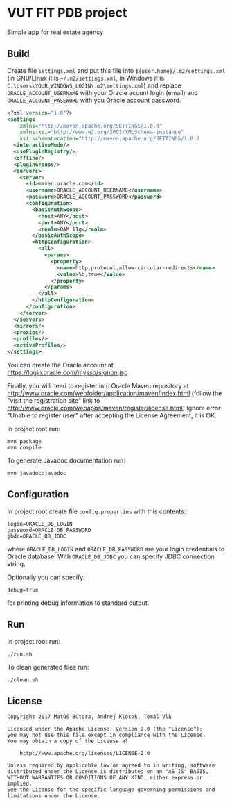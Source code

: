 # VUT FIT PDB project
Simple app for real estate agency

## Build

Create file `settings.xml` and put this file into `${user.home}/.m2/settings.xml` (in GNU/Linux it is `~/.m2/settings.xml`, in Windows it is `C:\Users\YOUR_WINDOWS_LOGIN\.m2\settings.xml`) and replace `ORACLE_ACCOUNT_USERNAME` with your Oracle acount login (email) and `ORACLE_ACCOUNT_PASSWORD` with you Oracle account password.

```xml
<?xml version="1.0"?>
<settings
    xmlns="http://maven.apache.org/SETTINGS/1.0.0"
    xmlns:xsi="http://www.w3.org/2001/XMLSchema-instance"
    xsi:schemaLocation="http://maven.apache.org/SETTINGS/1.0.0                                           http://maven.apache.org/xsd/settings-1.0.0.xsd">
  <interactiveMode/>
  <usePluginRegistry/>
  <offline/>
  <pluginGroups/>
  <servers>
    <server>
      <id>maven.oracle.com</id>
      <username>ORACLE_ACCOUNT_USERNAME</username>
      <password>ORACLE_ACCOUNT_PASSWORD</password>
      <configuration>
        <basicAuthScope>
          <host>ANY</host>
          <port>ANY</port>
          <realm>OAM 11g</realm>
        </basicAuthScope>
        <httpConfiguration>
          <all>
            <params>
              <property>
                <name>http.protocol.allow-circular-redirects</name>
                <value>%b,true</value>
              </property>
            </params>
          </all>
        </httpConfiguration>
      </configuration>
    </server>
  </servers>
  <mirrors/>
  <proxies/>
  <profiles/>
  <activeProfiles/>
</settings>
```

You can create the Oracle account at https://login.oracle.com/mysso/signon.jsp

Finally, you will need to register into Oracle Maven repository at http://www.oracle.com/webfolder/application/maven/index.html (follow the "visit the registration site" link to http://www.oracle.com/webapps/maven/register/license.html) Ignore error "Unable to register user" after accepting the License Agreement, it is OK.

In project root run:

```shell
mvn package
mvn compile
```

To generate Javadoc documentation run:

```shell
mvn javadoc:javadoc
```

## Configuration

In project root create file `config.properties` with this contents:

```
login=ORACLE_DB_LOGIN
password=ORACLE_DB_PASSWORD
jbdc=ORACLE_DB_JDBC
```

where `ORACLE_DB_LOGIN` and `ORACLE_DB_PASSWORD` are your login credentials to Oracle database. With `ORACLE_DB_JDBC` you can specify JDBC connection string.

Optionally you can specify:

```
debug=true
```

for printing debug information to standard output.

## Run

In project root run:

```shell
./run.sh
```

To clean generated files run:

```shell
./clean.sh
```

## License

    Copyright 2017 Matúš Bútora, Andrej Klocok, Tomáš Vlk

    Licensed under the Apache License, Version 2.0 (the "License");
    you may not use this file except in compliance with the License.
    You may obtain a copy of the License at

        http://www.apache.org/licenses/LICENSE-2.0

    Unless required by applicable law or agreed to in writing, software
    distributed under the License is distributed on an "AS IS" BASIS,
    WITHOUT WARRANTIES OR CONDITIONS OF ANY KIND, either express or implied.
    See the License for the specific language governing permissions and
    limitations under the License.